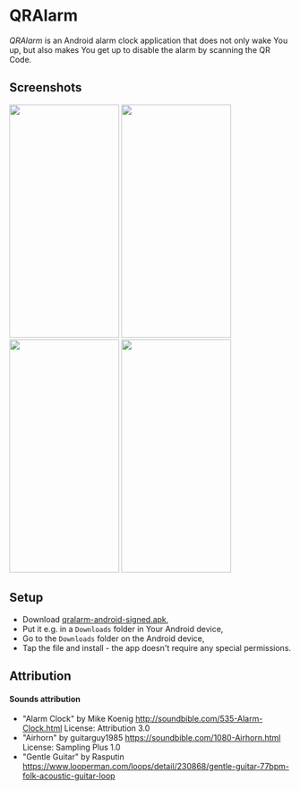 
# QRAlarm

*QRAlarm* is an Android alarm clock application that does not only wake You up, but also makes You get up to disable the alarm by scanning the QR Code.

## Screenshots
<img src="./screenshots/HomeScreen.jpg" width="196" height="416"/>
<img src="./screenshots/SettingsScreen.jpg" width="196" height="416"/>
<img src="./screenshots/ScannerScreen.jpg" width="196" height="416"/>
<img src="./screenshots/GuideScreen.jpg" width="196" height="416"/>

## Setup
* Download [qralarm-android-signed.apk](https://github.com/sweakpl/qralarm-android/releases),
* Put it e.g. in a `Downloads` folder in Your Android device,
* Go to the `Downloads` folder on the Android device,
* Tap the file and install - the app doesn't require any special permissions.

## Attribution

#### Sounds attribution
* "Alarm Clock" by Mike Koenig http://soundbible.com/535-Alarm-Clock.html License: Attribution 3.0
* "Airhorn" by guitarguy1985 https://soundbible.com/1080-Airhorn.html License: Sampling Plus 1.0
* "Gentle Guitar" by Rasputin https://www.looperman.com/loops/detail/230868/gentle-guitar-77bpm-folk-acoustic-guitar-loop
